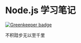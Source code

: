 # Node.js 学习笔记

[![Greenkeeper badge](https://badges.greenkeeper.io/wang-jun-coder/node-every-day.svg)](https://greenkeeper.io/)

不积跬步无以至千里
